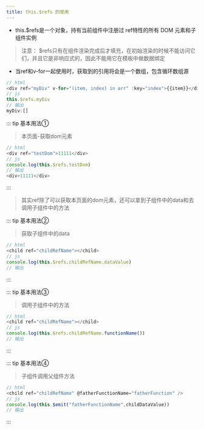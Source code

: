 ```yaml
---
title: this.$refs 的使用
---
```


- this.$refs是一个对象，持有当前组件中注册过 ref特性的所有 DOM 元素和子组件实例

> 注意： $refs只有在组件渲染完成后才填充，在初始渲染的时候不能访问它们，并且它是非响应式的，因此不能用它在模板中做数据绑定

- 当ref和v-for一起使用时，获取到的引用将会是一个数组，包含循环数组源

```js
// html
<div ref="myDiv" v-for="(item, index) in arr" :key="index">{{item}}</div>
// js
this.$refs.myDiv
// 输出
myDiv:[]
```

::: tip 基本用法①
> 本页面-获取dom元素

```js
// html
<div ref="testDom">11111</div>
// js
console.log(this.$refs.testDom)
// 输出
<div>11111</div>
```
:::

> 其实ref除了可以获取本页面的dom元素，还可以拿到子组件中的data和去调用子组件中的方法

::: tip 基本用法②
> 获取子组件中的data

```js
// html
<child ref="childRefName"></child>
// js
console.log(this.$refs.childRefName.dataValue)
// 输出
```
:::

> 

::: tip 基本用法③
> 调用子组件中的方法

```js
// html
<child ref="childRefName"></child>
// js
console.log(this.$refs.childRefName.functionName())
// 输出
```
:::

> 

::: tip 基本用法④
> 子组件调用父组件方法

```js
// html
<child ref="childRefName" @fatherFunctionName="fatherFunction" />
// js
console.log(this.$emit("fatherFunctionName",childDataValue))
// 输出
```
:::